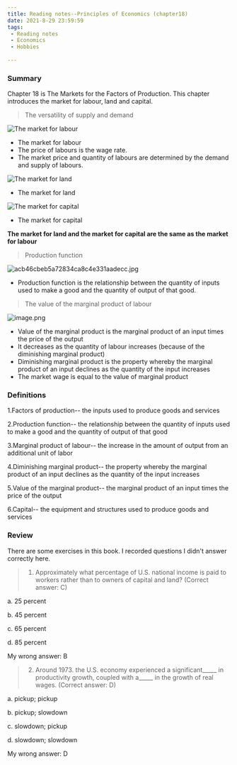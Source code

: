 ```yaml
---
title: Reading notes--Principles of Economics (chapter18)
date: 2021-8-29 23:59:59
tags:
 - Reading notes
 - Economics
 - Hobbies
 
---
```


### Summary

Chapter 18 is The Markets for the Factors of Production. This chapter introduces the market for labour, land and capital.

> The versatility of supply and demand

![The market for labour](https://i.loli.net/2021/08/29/XZBa6EqPDekpugz.png)

* The market for labour
* The price of labours is the wage rate.
* The market price and quantity of labours are determined by the demand and supply of labours.

![The market for land](https://i.loli.net/2021/08/29/ybQKajT7lEOIpVr.png)

* The market for land

![The market for capital](https://i.loli.net/2021/08/29/4ETfjSPzl1q385J.png)

* The market for capital

**The market for land and the market for capital are the same as the market for labour**

> Production function

![acb46cbeb5a72834ca8c4e331aadecc.jpg](https://i.loli.net/2021/08/29/TesQCBpYFbo6wxH.jpg)

* Production function is the relationship between the quantity of inputs used to make a good and the quantity of output of that good.

> The value of the marginal product of labour

![image.png](https://i.loli.net/2021/08/29/eivwhRg3oxkCDnP.png)

* Value of the marginal product is the marginal product of an input times the price of the output 
* It decreases as the quantity of labour increases (because of the diminishing marginal product)
* Diminishing marginal product is the property whereby the marginal product of an input declines as the quantity of the input increases
* The market wage is equal to the value of marginal product

### Definitions

1.Factors of production-- the inputs used to produce goods and services

2.Production function-- the relationship between the quantity of inputs used to make a good and the quantity of output of that good

3.Marginal product of labour-- the increase in the amount of output from an additional unit of labor

4.Diminishing marginal product-- the property whereby the marginal product of an input declines as the quantity of the input increases

5.Value of the marginal product-- the marginal product of an input times the price of the output    

6.Capital-- the equipment and structures used to produce goods and services

### Review

There are some exercises in this book. I recorded questions I didn't answer correctly here.

>1. Approximately what percentage of U.S. national income is paid to workers rather than to owners of capital and land? (Correct answer: C)

a. 25 percent

b. 45 percent

c. 65 percent

d. 85 percent

My wrong answer: B

>2. Around 1973. the U.S. economy experienced a significant_____ in productivity growth, coupled with a_____ in the growth of real wages. (Correct answer: D)

a. pickup; pickup

b. pickup; slowdown

c. slowdown; pickup

d. slowdown; slowdown

My wrong answer: D

